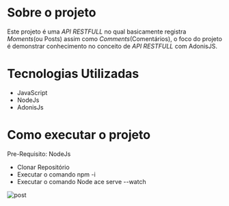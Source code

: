 # Sobre o projeto
  Este projeto é uma *API RESTFULL* no qual basicamente registra *Moments*(ou Posts) assim como *Comments*(Comentários), o foco do projeto é demonstrar conhecimento no conceito de *API RESTFULL* com AdonisJS.

# Tecnologias Utilizadas
  * JavaScript
  * NodeJs
  * AdonisJs

# Como executar o projeto
  Pre-Requisito: NodeJs
  * Clonar Repositório
  * Executar o comando npm -i
  * Executar o comando Node ace serve --watch



![post](https://user-images.githubusercontent.com/98711496/220013232-6f5c534b-a045-4a5a-9a05-9ba3fce78677.png)
